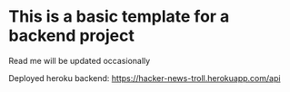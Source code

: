 # This is a basic template for a backend project
Read me will be updated occasionally

Deployed heroku backend: https://hacker-news-troll.herokuapp.com/api